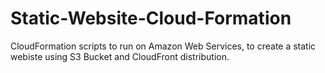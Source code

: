 # Static-Website-Cloud-Formation
CloudFormation scripts to run on Amazon Web Services, to create a static webiste using S3 Bucket and CloudFront distribution.
